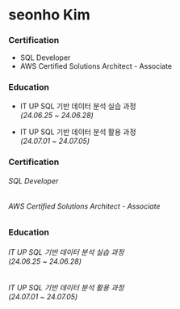# seonho Kim

### Certification

- SQL Developer
- AWS Certified Solutions Architect - Associate

### Education

- IT UP SQL 기반 데이터 분석 실습 과정  
  _(24.06.25 ~ 24.06.28)_

- IT UP SQL 기반 데이터 분석 활용 과정  
  _(24.07.01 ~ 24.07.05)_

<body>
  <h3>
    <b>
      <p>
        Certification 
      </p>
    </b>
  </h3>
<h6>
  <p>
    SQL Developer
  </p>
</h6> 
  <h6>
    <p>
        AWS Certified Solutions Architect - Associate
      <br>
    </p>
  </h6>
  <h3>
    <b>
      <p>
    Education
      </p>
    </b>
  </h3>
<h6>
  IT UP SQL 기반 데이터 분석 실습 과정
  <br>
  <i>
    (24.06.25 ~ 24.06.28)
  </i>
</h6>
<h6>
  IT UP SQL 기반 데이터 분석 활용 과정
  <br>
  <i>
    (24.07.01 ~ 24.07.05)
  </i>
</h6>
</body>
